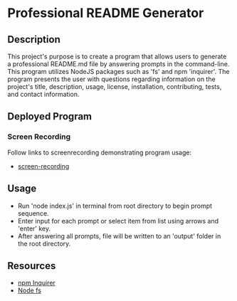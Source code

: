# Professional README Generator
  ## Description  
  This project's purpose is to create a program that allows users to generate a professional README.md file by answering prompts in the command-line. This program utilizes NodeJS packages such as 'fs' and npm 'inquirer'. The program presents the user with questions regarding information on the project's title, description, usage, license, installation, contributing, tests, and contact information.         
  
  ## Deployed Program
  ### Screen Recording
  Follow links to screenrecording demonstrating program usage: 
  - [screen-recording](https://drive.google.com/file/d/1pO4pZxwhOdQIuNKWX2skIXCF8z4DD_7O/view)
  ## Usage
  - Run 'node index.js' in terminal from root directory to begin prompt sequence.
  - Enter input for each prompt or select item from list using arrows and 'enter' key.
  - After answering all prompts, file will be written to an 'output' folder in the root directory.

  ## Resources
  - [npm Inquirer](https://www.npmjs.com/package/inquirer)
  - [Node fs](https://nodejs.org/api/fs.html#file-system)

